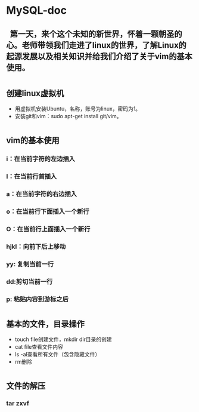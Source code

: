 # MySQL-doc
##       第一天，来个这个未知的新世界，怀着一颗朝圣的心。老师带领我们走进了linux的世界，了解Linux的起源发展以及相关知识并给我们介绍了关于vim的基本使用。
#
#
## 创建linux虚拟机 
* 用虚拟机安装Ubuntu，名称，账号为linux，密码为1。
* 安装git和vim：sudo apt-get install git/vim。
#
## vim的基本使用
### i：在当前字符的左边插入
### I：在当前行首插入
### a：在当前字符的右边插入
### o：在当前行下面插入一个新行
### O：在当前行上面插入一个新行
### hjkl：向前下后上移动
### yy: 复制当前一行
### dd:剪切当前一行
### p: 粘贴内容到游标之后
#
## 基本的文件，目录操作
* touch  file创建文件，mkdir dir目录的创建
* cat  file查看文件内容
* ls -al查看所有文件（包含隐藏文件）
* rm删除
#
## 文件的解压
### tar zxvf
